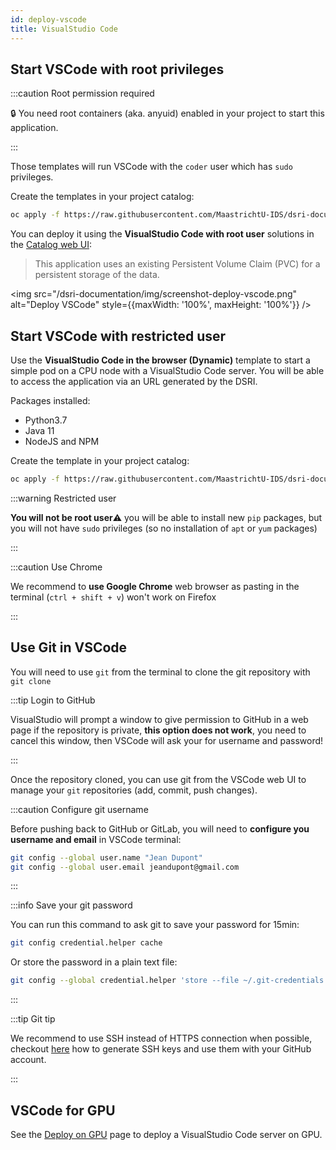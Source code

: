 ```yaml
---
id: deploy-vscode
title: VisualStudio Code
---
```


## Start VSCode with root privileges

:::caution Root permission required

🔒 You need root containers (aka. anyuid) enabled in your project to start this application.

:::

Those templates will run VSCode with the `coder` user which has `sudo` privileges.

Create the templates in your project catalog:

```bash
oc apply -f https://raw.githubusercontent.com/MaastrichtU-IDS/dsri-documentation/master/applications/templates/template-vscode-root.yml
```

You can deploy it using the **VisualStudio Code with root user** solutions in the [Catalog web UI](https://console-openshift-console.apps.dsri2.unimaas.nl/console/catalog):

> This application uses an existing Persistent Volume Claim (PVC) for a persistent storage of the data.

<img src="/dsri-documentation/img/screenshot-deploy-vscode.png" alt="Deploy VSCode" style={{maxWidth: '100%', maxHeight: '100%'}} />



## Start VSCode with restricted user

Use the **VisualStudio Code in the browser (Dynamic)** template to start a simple pod on a CPU node with a VisualStudio Code server. You will be able to access the application via an URL generated by the DSRI.

Packages installed:

* Python3.7
* Java 11
* NodeJS and NPM

Create the template in your project catalog:

```bash
oc apply -f https://raw.githubusercontent.com/MaastrichtU-IDS/dsri-documentation/master/applications/templates/restricted/template-vscode-restricted.yml
```

:::warning Restricted user

**You will not be root user**⚠️ you will be able to install new `pip` packages, but you will not have `sudo` privileges (so no installation of `apt` or `yum` packages)

:::

:::caution Use Chrome

We recommend to **use Google Chrome** web browser as pasting in the terminal (`ctrl + shift + v`) won't work on Firefox

:::

## Use Git in VSCode

You will need to use `git` from the terminal to clone the git repository with `git clone`

:::tip Login to GitHub

VisualStudio will prompt a window to give permission to GitHub in a web page if the repository is private, **this option does not work**, you need to cancel this window, then VSCode will ask your for username and password!

:::

Once the repository cloned, you can use git from the VSCode web UI to manage your `git` repositories (add, commit, push changes).

:::caution Configure git username

Before pushing back to GitHub or GitLab, you will need to **configure you username and email** in VSCode terminal:

```bash
git config --global user.name "Jean Dupont"
git config --global user.email jeandupont@gmail.com
```

:::

:::info Save your git password

You can run this command to ask git to save your password for 15min:

```bash
git config credential.helper cache
```

Or store the password in a plain text file:

```bash
git config --global credential.helper 'store --file ~/.git-credentials'
```

:::

:::tip Git tip

We recommend to use SSH instead of HTTPS connection when possible, checkout [here](https://docs.github.com/en/free-pro-team@latest/github/authenticating-to-github/generating-a-new-ssh-key-and-adding-it-to-the-ssh-agent) how to generate SSH keys and use them with your GitHub account.

:::

## VSCode for GPU

See the [Deploy on GPU](/dsri-documentation/docs/deploy-on-gpu) page to deploy a VisualStudio Code server on GPU.